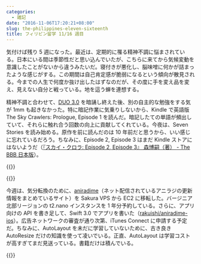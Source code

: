 ```yaml
---
categories:
  - 雑記
date: "2016-11-06T17:20:21+08:00"
slug: the-philippines-eleven-sixteenth
title: フィリピン留学 11/16 週目
---
```


気付けば残り 5 週になった。最近は、定期的に罹る精神不調に悩まされている。日本にいる間は季節性だと思い込んでいたが、こちらに来てから気候変動を意識したことがないから違うみたいだ。寝付きが悪化し、脳味噌に何かが詰まったような感じがする。この期間は自己肯定感が脆弱になるという傾向が散見される。今までの人生で何度か抜け出したはずなのだが、その度に手を変え品を変え、見えない自分と戦っている。地を這う蝉を連想する。

精神不調と合わせて、[DUO 3.0](http://www.amazon.co.jp/exec/obidos/ASIN/4900790052/rakuishi-22/ref=nosim/) を暗誦し終えた後、別の自主的な勉強をする気が 1mm も起きなかった。特に暗記作業に気乗りしないから、Kindle で英語版 The Sky Crawlers: Prologue, Episode 1 を読んだ。暗記したての単語が頻出していて、それらに触れ合う回数の向上に貢献してくれている。今夜は、Seven Stories を読み始める。原作を前に読んだのは 10 年前だと思うから、いい感じに忘れているだろう。ちなみに、Episode 2, Episode 3 はまだ Kindle ストアにはないようだ（[『スカイ・クロラ: Episode 2, Episode 3』 森博嗣（著） - The BBB 日本版](http://thebbb.net/jp/ebooks/the-sky-crawlers-episode-2-episode-3.html)）。

{{<amazon id="B01IAB16BC" title="The Sky Crawlers: Prologue, Episode 1" src="https://images-na.ssl-images-amazon.com/images/I/51sLvCZ8W6L._SL160_.jpg">}}

{{<amazon id="B01INRVNH0" title="Seven Stories" src="https://images-na.ssl-images-amazon.com/images/I/51r-Qum4m6L._SL160_.jpg">}}

今週は、気分転換のために、[aniradime](http://radio.rakuishi.com)（ネット配信されているアニラジの更新情報をまとめているサイト）を Sakura VPS から EC2 に移転した。バージニア北部リージョンの t2.nano インスタンスを 1 年分予約している。さらに、アプリ向けの API を書き足して、Swift 3.0 でアプリを書いた（[rakuishi/aniradime-ios](https://github.com/rakuishi/aniradime-ios)）。広告ネットワークの審査が通り次第、iTunes Connect に申請する予定だ。ちなみに、AutoLayout を未だに学習していないために、古き良き AutoResize だけの知識を使って凌いでいる。正直、AutoLayout は学習コストが高すぎてまだ見送っている。書籍だけは積んでいる。

{{<amazon id="4865940324" title="よくわかるAuto Layout  iOSレスポンシブデザインをマスター" src="https://images-na.ssl-images-amazon.com/images/I/51ELGPlwjgL._SL160_.jpg">}}
